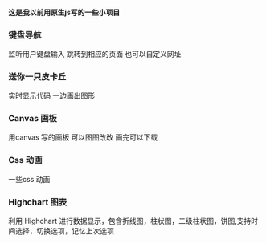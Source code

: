 #### 这是我以前用原生js写的一些小项目 

### 键盘导航
监听用户键盘输入 跳转到相应的页面 也可以自定义网址

### 送你一只皮卡丘
实时显示代码 一边画出图形

### Canvas 画板
用canvas 写的画板 可以图图改改 画完可以下载

### Css 动画
一些css 动画  

### Highchart 图表
利用 Highchart 进行数据显示，包含折线图，柱状图，二级柱状图，饼图,支持时间选择，切换选项，记忆上次选项